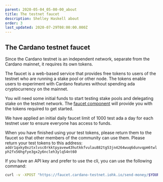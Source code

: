 ```yaml
---
parent: 2020-05-04_05-00-00_about
title: The testnet faucet
description: Shelley Haskell about
order: 3
last_updated: 2020-07-29T08:00:00.000Z
---
```

## The Cardano testnet faucet

Since the Cardano testnet is an independent network, separate from the Cardano mainnet, it requires its own tokens.

The faucet is a web-based service that provides free tokens to users of the testnet who are running a stake pool or other node. The tokens enable users to experiment with Cardano features without spending ada cryptocurrency on the mainnet.

You will need some initial funds to start testing stake pools and delegating stake on the testnet network. The [faucet component](https://developers.cardano.org/en/testnets/cardano/tools/faucet/) will provide you with the tokens required to get started.

We have applied an initial daily faucet limit of 1000 test ada a day for each testnet user to ensure everyone has access to funds.

When you have finished using your test tokens, please return them to the faucet so that other members of the community can use them. Please return your test tokens to this address: 
`addr1qxky0xztxlvsc0rkktpyavew43hutkkfvulau882tg53jn4264wuq6dunvqpm6twlph2fx56hgfye3gx2y6ncleh3ylq54nt60`

If you have an API key and prefer to use the cli, you can use the following command:

```bash
curl -v -XPOST "https://faucet.cardano-testnet.iohk.io/send-money/$YOURADDRESS?apiKey=$APIKEY"
```
